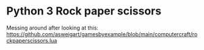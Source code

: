 # Python 3 Rock paper scissors

Messing around after looking at this:
https://github.com/asweigart/gamesbyexample/blob/main/computercraft/rockpaperscissors.lua
